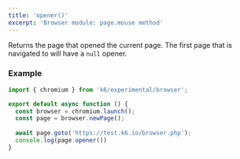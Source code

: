 ```yaml
---
title: 'opener()'
excerpt: 'Browser module: page.mouse method'
---
```


Returns the page that opened the current page. The first page that is navigated to will have a `null` opener.

### Example

<CodeGroup labels={[]}>

```javascript
import { chromium } from 'k6/experimental/browser';

export default async function () {
  const browser = chromium.launch();
  const page = browser.newPage();
  
  await page.goto('https://test.k6.io/browser.php');
  console.log(page.opener())
}
```

</CodeGroup>